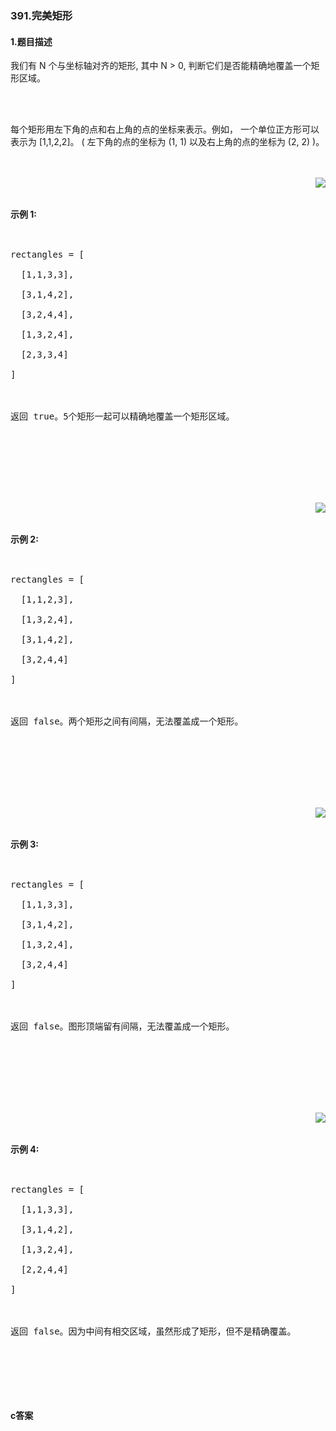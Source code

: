 ### 391.完美矩形

#### 1.题目描述

<p>我们有 N 个与坐标轴对齐的矩形, 其中 N &gt; 0, 判断它们是否能精确地覆盖一个矩形区域。</p><br/><br/><p>每个矩形用左下角的点和右上角的点的坐标来表示。例如，&nbsp;一个单位正方形可以表示为 [1,1,2,2]。&nbsp;( 左下角的点的坐标为 (1, 1) 以及右上角的点的坐标为 (2, 2) )。</p><br/><br/><div style="float:right"><img src="https://leetcode.com/static/images/problemset/rectangle_perfect.gif" /></div><br/><br/><p><strong>示例 1:</strong><br/><br/><pre><br/>rectangles = [<br/>  [1,1,3,3],<br/>  [3,1,4,2],<br/>  [3,2,4,4],<br/>  [1,3,2,4],<br/>  [2,3,3,4]<br/>]<br/><br/>返回 true。5个矩形一起可以精确地覆盖一个矩形区域。<br/></pre><br/></p><br/><br/><div style="clear:both"></div><br/><br/><div style="float:right"><img src="https://leetcode.com/static/images/problemset/rectangle_separated.gif" /></div><br/><br/><p><strong>示例&nbsp;2:</strong><br/><br/><pre><br/>rectangles = [<br/>  [1,1,2,3],<br/>  [1,3,2,4],<br/>  [3,1,4,2],<br/>  [3,2,4,4]<br/>]<br/><br/>返回 false。两个矩形之间有间隔，无法覆盖成一个矩形。<br/></pre><br/></p><br/><br/><div style="clear:both"></div><br/><br/><div style="float:right"><img src="https://leetcode.com/static/images/problemset/rectangle_hole.gif" /></div><br/><br/><p><strong>示例 3:</strong><br/><br/><pre><br/>rectangles = [<br/>  [1,1,3,3],<br/>  [3,1,4,2],<br/>  [1,3,2,4],<br/>  [3,2,4,4]<br/>]<br/><br/>返回 false。图形顶端留有间隔，无法覆盖成一个矩形。<br/></pre><br/></p><br/><br/><div style="clear:both"></div><br/><br/><div style="float:right"><img src="https://leetcode.com/static/images/problemset/rectangle_intersect.gif" /></div><br/><br/><p><strong>示例 4:</strong><br/><br/><pre><br/>rectangles = [<br/>  [1,1,3,3],<br/>  [3,1,4,2],<br/>  [1,3,2,4],<br/>  [2,2,4,4]<br/>]<br/><br/>返回 false。因为中间有相交区域，虽然形成了矩形，但不是精确覆盖。<br/></pre><br/></p><br/><br/><div style="clear:both"></div>

#### c答案

```c


